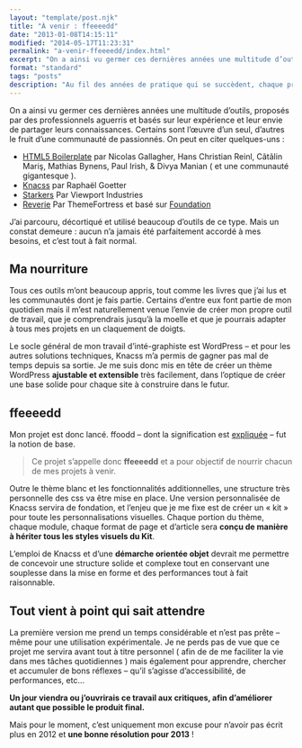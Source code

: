 ```yaml
---
layout: "template/post.njk"
title: "À venir : ffeeeedd"
date: "2013-01-08T14:15:11"
modified: "2014-05-17T11:23:31"
permalink: "a-venir-ffeeeedd/index.html"
excerpt: "On a ainsi vu germer ces dernières années une multitude d’outils, proposés par des professionnels aguerris et basés sur leur expérience et leur envie de partager leurs connaissances. Certains sont l’œuvre d’un seul, d’autres le fruit d’une communauté de passionnés. On peut en citer quelques-uns : HTML5 Boilerplate par Nicolas Gallagher, Hans Christian Reinl, Cãtãlin […]"
format: "standard"
tags: "posts"
description: "Au fil des années de pratique qui se succèdent, chaque professionnel du web acquière des techniques, des compétences et des habitudes qui lui sont propres."
---
```

On a ainsi vu germer ces dernières années une multitude d’outils, proposés par des professionnels aguerris et basés sur leur expérience et leur envie de partager leurs connaissances. Certains sont l’œuvre d’un seul, d’autres le fruit d’une communauté de passionnés. On peut en citer quelques-uns :

* [HTML5 Boilerplate](https://html5boilerplate.com/) par Nicolas Gallagher, Hans Christian Reinl, Cãtãlin Mariş, Mathias Bynens, Paul Irish, & Divya Manian ( et une communauté gigantesque ).
* [Knacss](https://knacss.com/ "Knacss") par Raphaël Goetter
* [Starkers](https://viewportindustries.com/products/starkers/ "Viewport Industries’ Starkers") Par Viewport Industries
* [Reverie](https://themefortress.com/reverie/ "Reverie") Par ThemeFortress et basé sur [Foundation](https://foundation.zurb.com/)

J’ai parcouru, décortiqué et utilisé beaucoup d’outils de ce type. Mais un constat demeure : aucun n’a jamais été parfaitement accordé à mes besoins, et c’est tout à fait normal.

## Ma nourriture

Tous ces outils m’ont beaucoup appris, tout comme les livres que j’ai lus et les communautés dont je fais partie. Certains d’entre eux font partie de mon quotidien mais il m’est naturellement venue l’envie de créer mon propre outil de travail, que je comprendrais jusqu’à la moelle et que je pourrais adapter à tous mes projets en un claquement de doigts.

Le socle général de mon travail d’inté-graphiste est WordPress – et pour les autres solutions techniques, Knacss m’a permis de gagner pas mal de temps depuis sa sortie. Je me suis donc mis en tête de créer un thème WordPress **ajustable et extensible** très facilement, dans l’optique de créer une base solide pour chaque site à construire dans le futur.

## ffeeeedd

Mon projet est donc lancé. ffoodd – dont la signification est [expliquée](https://www.ffoodd.fr "Qu’est-ce que ffoodd ?") – fut la notion de base.

> Ce projet s’appelle donc **ffeeeedd** et a pour objectif de nourrir chacun de mes projets à venir.

Outre le thème blanc et les fonctionnalités additionnelles, une structure très personnelle des css va être mise en place. Une version personnalisée de Knacss servira de fondation, et l’enjeu que je me fixe est de créer un «&nbsp;kit&nbsp;» pour toute les personnalisations visuelles. Chaque portion du thème, chaque module, chaque format de page et d’article sera **conçu de manière à hériter tous les styles visuels du Kit**.

L’emploi de Knacss et d’une **démarche orientée objet** devrait me permettre de concevoir une structure solide et complexe tout en conservant une souplesse dans la mise en forme et des performances tout à fait raisonnable.

## Tout vient à point qui sait attendre

La première version me prend un temps considérable et n’est pas prête – même pour une utilisation expérimentale. Je ne perds pas de vue que ce projet me servira avant tout à titre personnel ( afin de de me faciliter la vie dans mes tâches quotidiennes ) mais également pour apprendre, chercher et accumuler de bons réflexes – qu’il s’agisse d’accessibilité, de performances, etc…

**Un jour viendra ou j’ouvrirais ce travail aux critiques, afin d’améliorer autant que possible le produit final.**

Mais pour le moment, c’est uniquement mon excuse pour n’avoir pas écrit plus en 2012 et **une bonne résolution pour 2013** !
